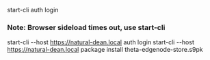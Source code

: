 start-cli auth login

### Note: Browser sideload times out, use start-cli
start-cli --host https://natural-dean.local auth login
start-cli --host https://natural-dean.local package install theta-edgenode-store.s9pk
